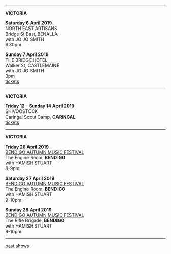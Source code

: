 * * * * * 

**VICTORIA**    

**Saturday 6 April 2019**  
NORTH EAST ARTISANS       
Bridge St East, BENALLA        
with JO JO SMITH  
6.30pm  

**Sunday 7 April 2019**  
THE BRIDGE HOTEL      
Walker St, CASTLEMAINE        
with JO JO SMITH  
3pm  
[tickets](https://thebridgehotel.oztix.com.au/outlet/event/10815e50-e816-4e15-b386-ddde4cdbffb5)          

* * * * * 

**VICTORIA**    

**Friday 12 - Sunday 14 April 2019**  
SHIVOOSTOCK  
Caringal Scout Camp, **CARINGAL**  
[tickets](https://www.trybooking.com/book/event?eid=419474)     
    
* * * * * 

**VICTORIA**    

**Friday 26 April 2019**  
[BENDIGO AUTUMN MUSIC FESTIVAL](http://www.bendigoautumnmusic.com)     
The Engine Room, **BENDIGO**  
with HAMISH STUART   
8-9pm         

**Saturday 27 April 2019**  
[BENDIGO AUTUMN MUSIC FESTIVAL](http://www.bendigoautumnmusic.com)     
The Engine Room, **BENDIGO**  
with HAMISH STUART  
9-10pm  
  
**Sunday 28 April 2019**  
[BENDIGO AUTUMN MUSIC FESTIVAL](http://www.bendigoautumnmusic.com)     
The Rifle Brigade, **BENDIGO**  
with HAMISH STUART  
9-10pm  
   
* * * * *  
 
[past shows](?p=shows/archive/)
